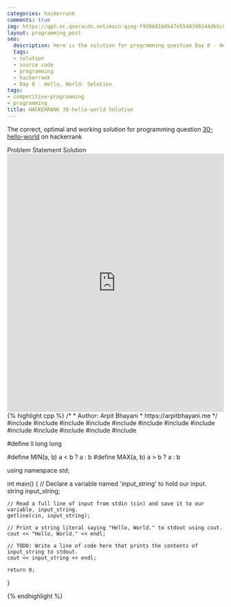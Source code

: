 ```yaml
---
categories: hackerrank
comments: true
img: https://qph.ec.quoracdn.net/main-qimg-f939681b0b47e5540398244db5c8966f?convert_to_webp=true
layout: programming_post
seo:
  description: Here is the solution for programming question Day 0 - Hello, World. on hackerrank
  tags:
  - solution
  - source code
  - programming
  - hackerrank
  - Day 0 - Hello, World. Solution
tags:
- competitive-programming
- programming
title: HACKERRANK 30-hello-world Solution
---
```

The correct, optimal and working solution for programming question [30-hello-world](https://www.hackerrank.com/challenges/30-hello-world) on hackerrank

<div class="ui secondary pointing large menu">
  <a class="grey item" data-tab="problem-statement">
    Problem Statement
  </a>
  <a class="active item grey" data-tab="solution">
    Solution
  </a>
</div>
<div class="ui bottom attached tab" data-tab="problem-statement">
    <iframe src="https://www.hackerrank.com/challenges/30-hello-world" width="100%" height="600px" style="overflow: scroll; border: none;"></iframe>
</div>
<div class="ui bottom attached active tab" data-tab="solution">
{% highlight cpp %}
/*
 *  Author: Arpit Bhayani
 *  https://arpitbhayani.me
 */
#include <cmath>
#include <cstdio>
#include <cstdlib>
#include <climits>
#include <deque>
#include <iostream>
#include <list>
#include <limits>
#include <map>
#include <queue>
#include <set>
#include <stack>
#include <vector>

#define ll long long

#define MIN(a, b) a < b ? a : b
#define MAX(a, b) a > b ? a : b

using namespace std;


int main() {
    // Declare a variable named 'input_string' to hold our input.
    string input_string;

    // Read a full line of input from stdin (cin) and save it to our variable, input_string.
    getline(cin, input_string);

    // Print a string literal saying "Hello, World." to stdout using cout.
    cout << "Hello, World." << endl;

    // TODO: Write a line of code here that prints the contents of input_string to stdout.
    cout << input_string << endl;

    return 0;
}

{% endhighlight %}
</div>

